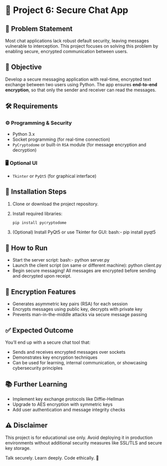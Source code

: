 # 🔐 Project 6: Secure Chat App

## 📌 Problem Statement
Most chat applications lack robust default security, leaving messages vulnerable to interception. This project focuses on solving this problem by enabling secure, encrypted communication between users.

## 🎯 Objective
Develop a secure messaging application with real-time, encrypted text exchange between two users using Python. The app ensures **end-to-end encryption**, so that only the sender and receiver can read the messages.

## 🛠️ Requirements

### ⚙️ Programming & Security
- Python 3.x  
- Socket programming (for real-time connection)  
- `PyCryptodome` or built-in `RSA` module (for message encryption and decryption)

### 🖥️ Optional UI
- `Tkinter` or `PyQt5` (for graphical interface)

## 📂 Installation Steps

1. Clone or download the project repository.
2. Install required libraries:

   ```bash
   pip install pycryptodome
3. (Optional) Install PyQt5 or use Tkinter for GUI:
   bash:- pip install pyqt5
## 🚀 How to Run
- Start the server script:
bash:- python server.py
- Launch the client script (on same or different machine):
python client.py
- Begin secure messaging! All messages are encrypted before sending and decrypted upon receipt.
## 🔐 Encryption Features
- Generates asymmetric key pairs (RSA) for each session
- Encrypts messages using public key, decrypts with private key
- Prevents man-in-the-middle attacks via secure message passing
## ✅ Expected Outcome
You’ll end up with a secure chat tool that:
- Sends and receives encrypted messages over sockets
- Demonstrates key encryption techniques
- Can be used for learning, internal communication, or showcasing cybersecurity principles
## 📚 Further Learning
- Implement key exchange protocols like Diffie-Hellman
- Upgrade to AES encryption with symmetric keys
- Add user authentication and message integrity checks
## ⚠️ Disclaimer
This project is for educational use only. Avoid deploying it in production environments without additional security measures like SSL/TLS and secure key storage.


Talk securely. Learn deeply. Code ethically. 🔐


